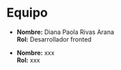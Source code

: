 # Equipo

- **Nombre:** Diana Paola Rivas Arana  
  **Rol:** Desarrollador fronted

- **Nombre:** xxx  
  **Rol:** xxx 